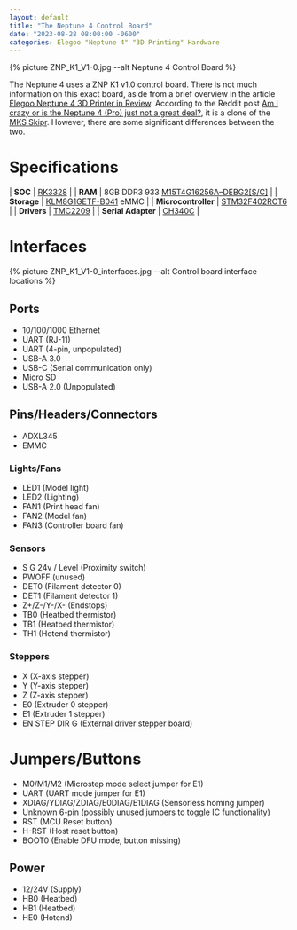 ```yaml
---
layout: default
title: "The Neptune 4 Control Board"
date: "2023-08-28 08:00:00 -0600"
categories: Elegoo "Neptune 4" "3D Printing" Hardware
---
```


{% picture ZNP_K1_V1-0.jpg --alt Neptune 4 Control Board %}

The Neptune 4 uses a ZNP K1 v1.0 control board. There is not much information on this exact board, aside from a brief overview in the article [Elegoo Neptune 4 3D Printer in Review](https://www.igorslab.de/en/elegoo-neptune-4-3d-drucker-im-test/5/). According to the Reddit post [Am I crazy or is the Neptune 4 (Pro) just not a great deal?](https://www.reddit.com/r/ElegooNeptune3/comments/13zni3g/am_i_crazy_or_is_the_neptune_4_pro_just_not_a/), it is a clone of the [MKS Skipr](https://github.com/makerbase-mks/MKS-SKIPR). However, there are some significant differences between the two.


# Specifications

| **SOC** | [RK3328](https://www.rock-chips.com/a/en/products/RK33_Series/2017/0118/829.html) |
| **RAM** | 8GB DDR3 933 [M15T4G16256A–DEBG2[S/C]](https://www.esmt.com.tw/en/Products/DRAM/DDR3(L)%20SDRAM-1-4) |
| **Storage** | [KLM8G1GETF-B041](https://semiconductor.samsung.com/estorage/emmc/emmc-5-1/klm8g1getf-b041/) eMMC |
| **Microcontroller** | [STM32F402RCT6](https://www.st.com/en/microcontrollers-microprocessors/stm32f401rc.html) |
| **Drivers** | [TMC2209](https://www.trinamic.com/products/integrated-circuits/details/tmc2209-la/) |
| **Serial Adapter** | [CH340C](https://wch-ic.com/products/CH340.html) |

# Interfaces

{% picture ZNP_K1_V1-0_interfaces.jpg --alt Control board interface locations %}

## Ports
* 10/100/1000 Ethernet
* UART (RJ-11)
* UART (4-pin, unpopulated)
* USB-A 3.0
* USB-C (Serial communication only)
* Micro SD
* USB-A 2.0 (Unpopulated)

## Pins/Headers/Connectors

* ADXL345
* EMMC

### Lights/Fans

* LED1 (Model light)
* LED2 (Lighting)
* FAN1 (Print head fan)
* FAN2 (Model fan)
* FAN3 (Controller board fan)

### Sensors

* S G 24v / Level (Proximity switch)
* PWOFF (unused)
* DET0 (Filament detector 0)
* DET1 (Filament detector 1)
* Z+/Z-/Y-/X- (Endstops)
* TB0 (Heatbed thermistor)
* TB1 (Heatbed thermistor)
* TH1 (Hotend thermistor)

### Steppers

* X (X-axis stepper)
* Y (Y-axis stepper)
* Z (Z-axis stepper)
* E0 (Extruder 0 stepper)
* E1 (Extruder 1 stepper)
* EN STEP DIR G (External driver stepper board)

# Jumpers/Buttons

* M0/M1/M2 (Microstep mode select jumper for E1)
* UART (UART mode jumper for E1)
* XDIAG/YDIAG/ZDIAG/E0DIAG/E1DIAG (Sensorless homing jumper)
* Unknown 6-pin (possibly unused jumpers to toggle IC functionality)
* RST (MCU Reset button)
* H-RST (Host reset button)
* BOOT0 (Enable DFU mode, button missing)

## Power

* 12/24V (Supply)
* HB0 (Heatbed)
* HB1 (Heatbed)
* HE0 (Hotend)
